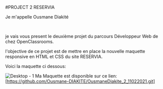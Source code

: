 
#PROJECT 2 RESERVIA


<p>Je m'appelle Ousmane Diakité</p><br>
<p>je vais  vous present le deuxième projet du parcours Développeur Web de chez OpenClassrooms.</p>
<p>l'objective de ce projet est de mettre en place la nouvelle maquette responsive en HTML et CSS du site RESERVIA.</p>
<p>Voici la maquette ci dessous:</p>

![Desktop - 1](https://user-images.githubusercontent.com/68069850/94693757-61dd2e00-0334-11eb-8a2a-470c984cac35.png)
Ma Maquette est disponible sur ce lien: [https://github.com/Ousmane-DIAKITE/OusmaneDiakite_2_11022021.git]
